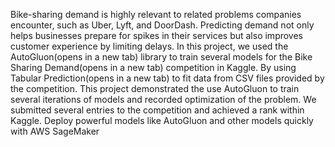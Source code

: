 Bike-sharing demand is highly relevant to related problems companies encounter, such as Uber, Lyft, and DoorDash. Predicting demand not only helps businesses prepare for spikes in their services but also improves customer experience by limiting delays.
In this project, we used the AutoGluon(opens in a new tab) library to train several models for the Bike Sharing Demand(opens in a new tab) competition in Kaggle. By using Tabular Prediction(opens in a new tab) to fit data from CSV files provided by the competition. This project demonstrated the use AutoGluon to train several iterations of models and recorded optimization of the problem. We submitted several entries to the competition and achieved a rank within Kaggle.
Deploy powerful models like AutoGluon and other models quickly with AWS SageMaker
